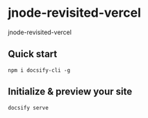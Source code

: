# jnode-revisited-vercel
jnode-revisited-vercel

## Quick start
```npm i docsify-cli -g```

## Initialize & preview your site
```docsify serve```
